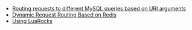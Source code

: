 <!---
    @title         Samples
    @creator       Yichun Zhang
    @created       2011-07-27 04:00 GMT
    @modifier      ZoomQuiet
    @modified      2012-05-29 14:22 GMT
    @changecount   11
--->

* [Routing requests to different MySQL queries based on URI arguments](routing-mysql-queries-based-on-uri-args/)
* [Dynamic Request Routing Based on Redis](dynamic-routing-based-on-redis/)
* [Using LuaRocks](using-lua-rocks/)
